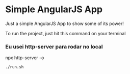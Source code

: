 # Simple AngularJS App

Just a simple AngularJS App to show some of its power!

To run the project, just hit this command on your terminal


### Eu usei http-server para rodar no local
npx http-server -o


```
./run.sh
```
